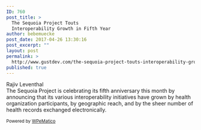 ```yaml
---
ID: 760
post_title: >
  The Sequoia Project Touts
  Interoperability Growth in Fifth Year
author: bebemuecke
post_date: 2017-04-26 13:30:16
post_excerpt: ""
layout: post
permalink: >
  http://www.gustdev.com/the-sequoia-project-touts-interoperability-growth-in-fifth-year/
published: true
---
```

<div><div><div>Rajiv Leventhal</div></div></div><div><div><div>The Sequoia Project is celebrating its fifth anniversary this month by announcing that its various interoperability initiatives have grown by health organization participants, by geographic reach, and by the sheer number of health records exchanged electronically.</div></div></div><img src="http://feeds.feedburner.com/~r/healthcare-informatics/~4/LTgNsjWwcAs" height="1" width="1" alt=""><p class="wpematico_credit"><small>Powered by <a href="http://www.wpematico.com" target="_blank">WPeMatico</a></small></p>